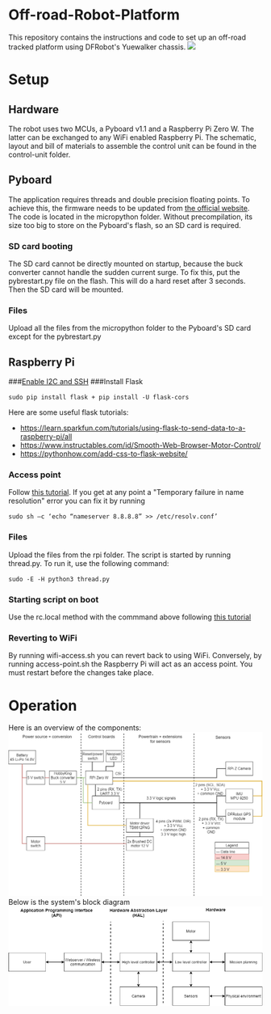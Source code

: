 # Off-road-Robot-Platform
This repository contains the instructions and code to set up an off-road tracked platform using DFRobot's Yuewalker chassis.
<img src="diagrams/func-pic.png">
# Setup
## Hardware
The robot uses two MCUs, a Pyboard v1.1 and a Raspberry Pi Zero W. The latter can be exchanged to any WiFi enabled Raspberry Pi.
The schematic, layout and bill of materials to assemble the control unit can be found in the control-unit folder.
## Pyboard
The application requires threads and double precision floating points. To achieve this, the firmware needs to be updated from [the official website](https://micropython.org/download/pybv1/).
The code is located in the micropython folder. Without precompilation, its size too big to store on the Pyboard's flash, so an SD card is required.
### SD card booting
The SD card cannot be directly mounted on startup, because the buck converter cannot handle the sudden current surge. To fix this, put the pybrestart.py file on the flash. This will do a hard reset after 3 seconds. Then the SD card will be mounted.
### Files
Upload all the files from the micropython folder to the Pyboard's SD card except for the pybrestart.py
## Raspberry Pi
###[Enable I2C and SSH](https://itsfoss.com/ssh-into-raspberry/)
###Install Flask
```
sudo pip install flask + pip install -U flask-cors
```
Here are some useful flask tutorials:
* https://learn.sparkfun.com/tutorials/using-flask-to-send-data-to-a-raspberry-pi/all
* https://www.instructables.com/id/Smooth-Web-Browser-Motor-Control/
* https://pythonhow.com/add-css-to-flask-website/

### Access point
Follow [this tutorial](https://www.raspberryconnect.com/projects/65-raspberrypi-hotspot-accesspoints/168-raspberry-pi-hotspot-access-point-dhcpcd-method).
If you get at any point a "Temporary failure in name resolution" error you can fix it by running
```
sudo sh –c ‘echo “nameserver 8.8.8.8” >> /etc/resolv.conf’
```
### Files
Upload the files from the rpi folder. The script is started by running thread.py. To run it, use the following command:
```
sudo -E -H python3 thread.py
```
### Starting script on boot
Use the rc.local method with the commmand above following [this tutorial](https://www.dexterindustries.com/howto/run-a-program-on-your-raspberry-pi-at-startup/)
### Reverting to WiFi
By running wifi-access.sh you can revert back to using WiFi. Conversely, by running access-point.sh the Raspberry Pi will act as an access point. You must restart before the changes take place.
# Operation
Here is an overview of the components:
<img src="diagrams/components.png">
Below is the system's block diagram
<img src="diagrams/system-block.png">


